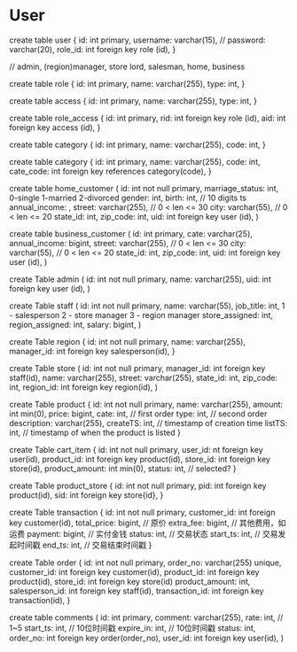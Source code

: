 # User

create table user {
  id: int primary,
  username: varchar(15), //
  password: varchar(20),
  role_id: int foreign key role (id),
}

// admin, (region)manager, store lord, salesman, home, business

create table role {
  id: int primary,
  name: varchar(255),
  type: int,
}

create table access {
  id: int primary,
  name: varchar(255),
  type: int,
}

create table role_access {
  id: int primary,
  rid: int foreign key role (id),
  aid: int foreign key access (id),
}

create table category {
  id: int primary,
  name: varchar(255),
  code: int,
}

create table category {
  id: int primary,
  name: varchar(255),
  code: int,
  cate_code: int foreign key references category(code),
}

create table home_customer (
  id: int not null primary,
  marriage_status: int, 0-single 1-married 2-divorced
  gender: int,
  birth: int, // 10 digits ts
  annual_income: ,
  street: varchar(255), // 0 < len <= 30
  city: varchar(55), // 0 < len <= 20
  state_id: int,
  zip_code: int,
  uid: int foreign key user (id),
)

create table business_customer (
  id: int primary,
  cate: varchar(25),
  annual_income: bigint,
  street: varchar(255), // 0 < len <= 30
  city: varchar(55), // 0 < len <= 20
  state_id: int,
  zip_code: int,
  uid: int foreign key user (id),
)

create Table admin (
  id: int not null primary,
  name: varchar(255),
  uid: int foreign key user (id),
)

create Table staff (
  id: int not null primary,
  name: varchar(55),
  job_title: int, 1 - salesperson 2 - store manager 3 - region manager
  store_assigned: int,
  region_assigned: int,
  salary: bigint,
)

<!-- create Table access {
  id: int not null primary,
  type: int unique,
  user_id:
} -->

create Table region {
  id: int not null primary,
  name: varchar(255),
  manager_id: int foreign key salesperson(id),
}

create Table store (
  id: int not null primary,
  manager_id: int foreign key staff(id),
  name: varchar(255),
  street: varchar(255),
  state_id: int,
  zip_code: int,
  region_id: int foreign key region(id),
)

<!-- create table store_staff (
  id: int not null primary,
  store_id: int foreign key store(id),
  staff_id: int foreign key staff(id),
) -->

create Table product {
  id: int not null primary,
  name: varchar(255),
  amount: int min(0),
  price: bigint,
  cate: int, // first order
  type: int, // second order
  description: varchar(255),
  createTS: int, // timestamp of creation time
  listTS: int, // timestamp of when the product is listed
}

create Table cart_item {
  id: int not null primary,
  user_id: nt foreign key user(id),
  product_id: int foreign key product(id),
  store_id: int foreign key store(id),
  product_amount: int min(0),
  status: int, // selected?
}

create Table product_store {
  id: int not null primary,
  pid: int foreign key product(id),
  sid: int foreign key store{id},
}

<!-- create Table order {
  id: int not null primary,
  order_no: varchar(255) unique,
  product_id: int foreign key product(id),
  product_quantity: int,
  unit_price: bigint,
  payment: bigint,
  tran
} -->

create Table transaction {
  id: int not null primary,
  customer_id: int foreign key customer(id),
  total_price: bigint, // 原价
  extra_fee: bigint, // 其他费用，如运费
  payment: bigint, // 实付金钱
  status: int, // 交易状态
  start_ts: int, // 交易发起时间戳
  end_ts: int, // 交易结束时间戳
}

<!-- create table transaction_order (
  id: int not null primary,
  tid: int foreign key transaction (id),
  oid: int foreign key order (id),
) -->

create Table order {
  id: int not null primary,
  order_no: varchar(255) unique,
  customer_id: int foreign key customer(id),
  product_id: int foreign key product(id),
  store_id: int foreign key store(id)
  product_amount: int,
  salesperson_id: int foreign key staff(id),
  transaction_id: int foreign key transaction(id),
}

create table comments (
  id: int primary,
  comment: varchar(255),
  rate: int, // 1~5
  start_ts: int, // 10位时间戳
  expire_in: int, // 10位时间戳
  status: int,
  order_no: int foreign key order(order_no),
  user_id: int foreign key user(id),
)